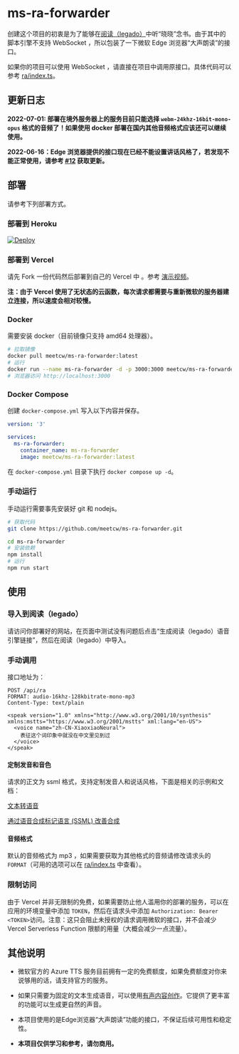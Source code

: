 # ms-ra-forwarder

创建这个项目的初衷是为了能够在[阅读（legado）](https://github.com/gedoor/legado)中听“晓晓”念书。由于其中的脚本引擎不支持 WebSocket ，所以包装了一下微软 Edge 浏览器“大声朗读”的接口。

如果你的项目可以使用 WebSocket ，请直接在项目中调用原接口。具体代码可以参考 [ra/index.ts](ra/index.ts)。

## 更新日志

**2022-07-01: 部署在境外服务器上的服务目前只能选择 `webm-24khz-16bit-mono-opus` 格式的音频了！如果使用 docker 部署在国内其他音频格式应该还可以继续使用。**


**2022-06-16：Edge 浏览器提供的接口现在已经不能设置讲话风格了，若发现不能正常使用，请参考 [#12](https://github.com/meetcw/ms-ra-forwarder/issues/12#issuecomment-1157271193) 获取更新。**

## 部署

请参考下列部署方式。

### 部署到 Heroku

[![Deploy](https://www.herokucdn.com/deploy/button.svg)](https://heroku.com/deploy)

### 部署到 Vercel

请先 Fork 一份代码然后部署到自己的 Vercel 中 。参考 [演示视频](https://www.youtube.com/watch?v=vRC6umZp8hI)。

**注：由于 Vercel 使用了无状态的云函数，每次请求都需要与重新微软的服务器建立连接，所以速度会相对较慢。**


### Docker

需要安装 docker（目前镜像只支持 amd64 处理器）。

``` bash
# 拉取镜像
docker pull meetcw/ms-ra-forwarder:latest
# 运行
docker run --name ms-ra-forwarder -d -p 3000:3000 meetcw/ms-ra-forwarder
# 浏览器访问 http://localhost:3000
```

### Docker Compose

创建 `docker-compose.yml` 写入以下内容并保存。

``` yaml
version: '3'

services:
  ms-ra-forwarder:
    container_name: ms-ra-forwarder
    image: meetcw/ms-ra-forwarder:latest
```

在 `docker-compose.yml` 目录下执行 `docker compose up -d`。


### 手动运行

手动运行需要事先安装好 git 和 nodejs。

```bash
# 获取代码
git clone https://github.com/meetcw/ms-ra-forwarder.git

cd ms-ra-forwarder
# 安装依赖
npm install 
# 运行
npm run start
```

## 使用

### 导入到阅读（legado）

请访问你部署好的网站，在页面中测试没有问题后点击“生成阅读（legado）语音引擎链接”，然后在阅读（legado）中导入。

### 手动调用

接口地址为：
```
POST /api/ra
FORMAT: audio-16khz-128kbitrate-mono-mp3
Content-Type: text/plain

<speak version="1.0" xmlns="http://www.w3.org/2001/10/synthesis" xmlns:mstts="https://www.w3.org/2001/mstts" xml:lang="en-US">
  <voice name="zh-CN-XiaoxiaoNeural">
    表征这个词印象中就没在中文里见到过
  </voice>
</speak>
```

#### 定制发音和音色
请求的正文为 ssml 格式，支持定制发音人和说话风格，下面是相关的示例和文档：

[文本转语音](https://azure.microsoft.com/zh-cn/services/cognitive-services/text-to-speech/#overview)

[通过语音合成标记语言 (SSML) 改善合成](https://docs.microsoft.com/zh-cn/azure/cognitive-services/speech-service/speech-synthesis-markup?tabs=csharp)



#### 音频格式
默认的音频格式为 mp3 ，如果需要获取为其他格式的音频请修改请求头的 `FORMAT`（可用的选项可以在 [ra/index.ts](ra/index.ts#L5) 中查看）。

### 限制访问

由于 Vercel 并非无限制的免费，如果需要防止他人滥用你的部署的服务，可以在应用的环境变量中添加 `TOKEN`，然后在请求头中添加 `Authorization: Bearer <TOKEN>`访问。注意：这只会阻止未授权的请求调用微软的接口，并不会减少  Vercel Serverless Function 限额的用量（大概会减少一点流量）。

## 其他说明

- 微软官方的 Azure TTS 服务目前拥有一定的免费额度，如果免费额度对你来说够用的话，请支持官方的服务。

- 如果只需要为固定的文本生成语音，可以使用[有声内容创作](https://speech.microsoft.com/audiocontentcreation)。它提供了更丰富的功能可以生成更自然的声音。

- 本项目使用的是Edge浏览器“大声朗读”功能的接口，不保证后续可用性和稳定性。

- **本项目仅供学习和参考，请勿商用。**
